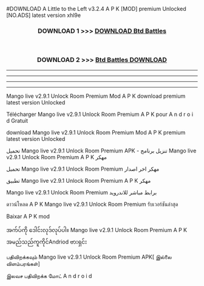 #DOWNLOAD A Little to the Left v3.2.4 A P K [MOD] premium Unlocked [NO.ADS] latest version xhl9e 



<div align="center">

<h3>DOWNLOAD 1 >>> <a href="https://getmod1.web.app/?judule=Btd Battles">DOWNLOAD Btd Battles</a></h3><br>

<h3>DOWNLOAD 2 >>> <a href="https://getmod1.web.app/?judule=Btd Battles">Btd Battles DOWNLOAD </a></h3>

</div>


----------------------------------------------------------

----------------------------------------------------------

----------------------------------------------------------

----------------------------------------------------------


Mango live v2.9.1 Unlock Room Premium  Mod A P K download premium latest version Unlocked

Télécharger  Mango live v2.9.1 Unlock Room Premium  A P K pour A n d r o i d Gratuit

download Mango live v2.9.1 Unlock Room Premium  Mod A P K premium latest version Unlocked

تحميل Mango live v2.9.1 Unlock Room Premium  APK - تنزيل برنامج Mango live v2.9.1 Unlock Room Premium  A P K مهكر

تحميل Mango live v2.9.1 Unlock Room Premium  مهكر اخر اصدار

تطبيق Mango live v2.9.1 Unlock Room Premium  A P K مهكر

Mango live v2.9.1 Unlock Room Premium  برابط مباشر للاندرويد

ดาวน์โหลด A P K Mango live v2.9.1 Unlock Room Premium  รับเวอร์ชันล่าสุด

Baixar A P K mod

အက်ပ်ကို ဒေါင်းလုဒ်လုပ်ပါ။ Mango live v2.9.1 Unlock Room Premium  A P K အမည်သည်ကူကိုင်Andriod ဗားရှင်း

பதிவிறக்கவும் Mango live v2.9.1 Unlock Room Premium  APK[ இல்லை விளம்பரங்கள்] 
 
இலவச பதிவிறக்க மோட் A n d r o i d



